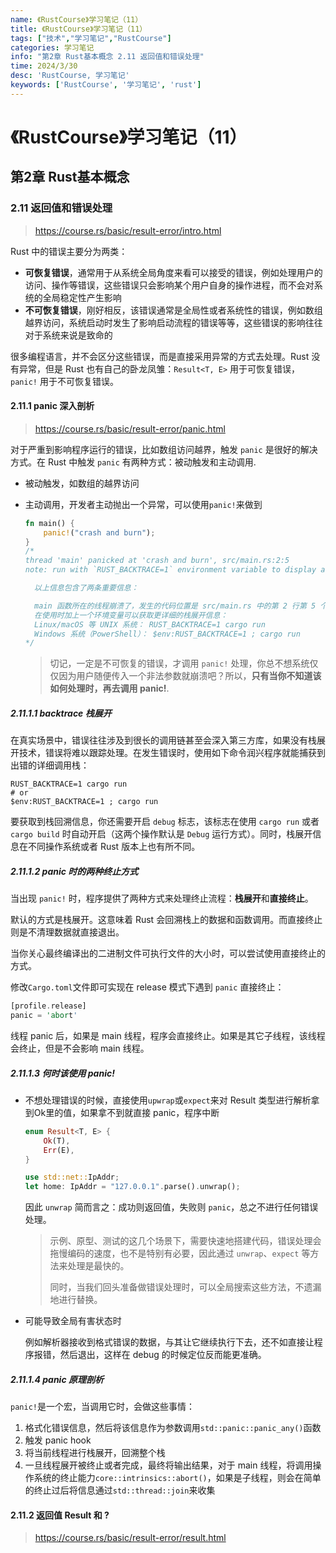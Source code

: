 ```yaml
---
name: 《RustCourse》学习笔记（11）
title: 《RustCourse》学习笔记（11）
tags: ["技术","学习笔记","RustCourse"]
categories: 学习笔记
info: "第2章 Rust基本概念 2.11 返回值和错误处理"
time: 2024/3/30
desc: 'RustCourse, 学习笔记'
keywords: ['RustCourse', '学习笔记', 'rust']
---
```


# 《RustCourse》学习笔记（11）

## 第2章 Rust基本概念

### 2.11 返回值和错误处理

> https://course.rs/basic/result-error/intro.html

Rust 中的错误主要分为两类：

- **可恢复错误**，通常用于从系统全局角度来看可以接受的错误，例如处理用户的访问、操作等错误，这些错误只会影响某个用户自身的操作进程，而不会对系统的全局稳定性产生影响
- **不可恢复错误**，刚好相反，该错误通常是全局性或者系统性的错误，例如数组越界访问，系统启动时发生了影响启动流程的错误等等，这些错误的影响往往对于系统来说是致命的

很多编程语言，并不会区分这些错误，而是直接采用异常的方式去处理。Rust 没有异常，但是 Rust 也有自己的卧龙凤雏：`Result<T, E>` 用于可恢复错误，`panic!` 用于不可恢复错误。

#### 2.11.1 panic 深入剖析

> https://course.rs/basic/result-error/panic.html

对于严重到影响程序运行的错误，比如数组访问越界，触发 `panic` 是很好的解决方式。在 Rust 中触发 `panic` 有两种方式：被动触发和主动调用.

- 被动触发，如数组的越界访问

- 主动调用，开发者主动抛出一个异常，可以使用`panic!`来做到

  ```rust
  fn main() {
      panic!("crash and burn");
  }
  /*
  thread 'main' panicked at 'crash and burn', src/main.rs:2:5
  note: run with `RUST_BACKTRACE=1` environment variable to display a backtrace
  
  	以上信息包含了两条重要信息：
  
    main 函数所在的线程崩溃了，发生的代码位置是 src/main.rs 中的第 2 行第 5 个字符（包含该行前面的空字符）
    在使用时加上一个环境变量可以获取更详细的栈展开信息：
    Linux/macOS 等 UNIX 系统： RUST_BACKTRACE=1 cargo run
    Windows 系统（PowerShell）： $env:RUST_BACKTRACE=1 ; cargo run
  */
  ```

  > 切记，一定是不可恢复的错误，才调用 `panic!` 处理，你总不想系统仅仅因为用户随便传入一个非法参数就崩溃吧？所以，**只有当你不知道该如何处理时，再去调用 panic!**.

##### 2.11.1.1 backtrace 栈展开

在真实场景中，错误往往涉及到很长的调用链甚至会深入第三方库，如果没有栈展开技术，错误将难以跟踪处理。在发生错误时，使用如下命令润兴程序就能捕获到出错的详细调用栈：

```shell
RUST_BACKTRACE=1 cargo run
# or
$env:RUST_BACKTRACE=1 ; cargo run
```

要获取到栈回溯信息，你还需要开启 `debug` 标志，该标志在使用 `cargo run` 或者 `cargo build` 时自动开启（这两个操作默认是 `Debug` 运行方式）。同时，栈展开信息在不同操作系统或者 Rust 版本上也有所不同。

##### 2.11.1.2 panic 时的两种终止方式

当出现 `panic!` 时，程序提供了两种方式来处理终止流程：**栈展开**和**直接终止**。

默认的方式是栈展开。这意味着 Rust 会回溯栈上的数据和函数调用。而直接终止则是不清理数据就直接退出。

当你关心最终编译出的二进制文件可执行文件的大小时，可以尝试使用直接终止的方式。

修改`Cargo.toml`文件即可实现在 release 模式下遇到 `panic` 直接终止：

```rust
[profile.release]
panic = 'abort'
```

线程 panic 后，如果是 main 线程，程序会直接终止。如果是其它子线程，该线程会终止，但是不会影响 main 线程。

##### 2.11.1.3 何时该使用 panic!

- 不想处理错误的时候，直接使用`upwrap`或`expect`来对 Result 类型进行解析拿到Ok里的值，如果拿不到就直接 panic，程序中断

  ```rust
  enum Result<T, E> {
      Ok(T),
      Err(E),
  }
  
  use std::net::IpAddr;
  let home: IpAddr = "127.0.0.1".parse().unwrap();
  ```

  因此 `unwrap` 简而言之：成功则返回值，失败则 `panic`，总之不进行任何错误处理。

  > 示例、原型、测试的这几个场景下，需要快速地搭建代码，错误处理会拖慢编码的速度，也不是特别有必要，因此通过 `unwrap`、`expect` 等方法来处理是最快的。
  >
  > 同时，当我们回头准备做错误处理时，可以全局搜索这些方法，不遗漏地进行替换。

- 可能导致全局有害状态时

  例如解析器接收到格式错误的数据，与其让它继续执行下去，还不如直接让程序报错，然后退出，这样在 debug 的时候定位反而能更准确。

##### 2.11.1.4 panic 原理剖析

`panic!`是一个宏，当调用它时，会做这些事情：

1. 格式化错误信息，然后将该信息作为参数调用`std::panic::panic_any()`函数
2. 触发 panic hook
3. 将当前线程进行栈展开，回溯整个栈
4. 一旦线程展开被终止或者完成，最终将输出结果，对于 main 线程，将调用操作系统的终止能力`core::intrinsics::abort()`，如果是子线程，则会在简单的终止过后将信息通过`std::thread::join`来收集

#### 2.11.2 返回值 Result 和 ?

> https://course.rs/basic/result-error/result.html





